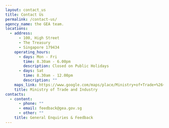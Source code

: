 ```yaml
---
layout: contact_us
title: Contact Us
permalink: /contact-us/
agency_name: the GEA team.
locations:
  - address:
      - 100, High Street
      - The Treasury
      - Singapore 179434
    operating_hours:
      - days: Mon - Fri
        time: 8.30am - 6.00pm
        description: Closed on Public Holidays
      - days: Sat
        time: 8.30am - 12.00pm
        description: ""
    maps_link: https://www.google.com/maps/place/Ministry+of+Trade+%26+Industry/@1.2908079,103.8474995,17z/data=!3m2!4b1!5s0x31da190bf284bcb9:0x2609ec846c3775a2!4m5!3m4!1s0x31da19a0dc613465:0xbf166827c095e0a4!8m2!3d1.2908025!4d103.8496882
    title: Ministry of Trade and Industry
contacts:
  - content:
      - phone: ""
      - email: feedback@gea.gov.sg
      - other: ""
    title: General Enquiries & Feedback
---
```

